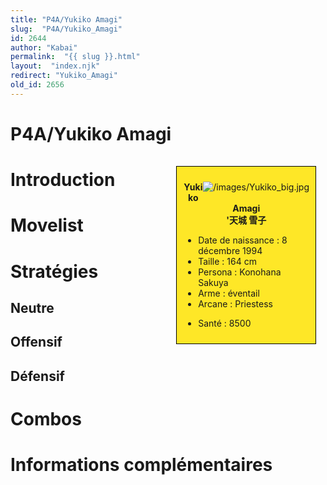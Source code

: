 ```yaml
---
title: "P4A/Yukiko Amagi"
slug:  "P4A/Yukiko_Amagi"
id: 2644
author: "Kabai"
permalink:  "{{ slug }}.html"
layout:  "index.njk"
redirect: "Yukiko_Amagi"
old_id: 2656
---
```


# P4A/Yukiko Amagi

<div style="float:right; border: 1px black solid; background-color: #FEE727; width: 40%; margin:15px; padding:10px">
<div style="float:right">

![](/images/Yukiko_big.jpg "/images/Yukiko_big.jpg")

</div>
<div>
<center>

**Yukiko Amagi**  
**'天城 雪子**  
  

</center>

- Date de naissance : 8 décembre 1994
- Taille : 164 cm
- Persona : Konohana Sakuya
- Arme : éventail
- Arcane : Priestess

<!-- -->

- Santé : 8500

</div>
</div>

# Introduction

# Movelist

# Stratégies

## Neutre

## Offensif

## Défensif

# Combos

# Informations complémentaires
